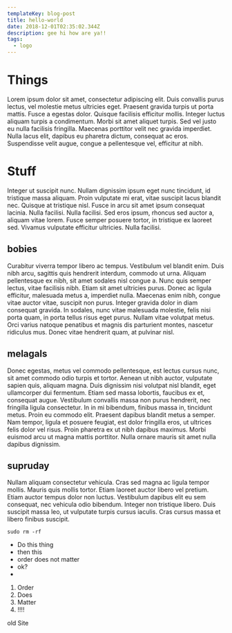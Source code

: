 ```yaml
---
templateKey: blog-post
title: hello-world
date: 2018-12-01T02:35:02.344Z
description: gee hi how are ya!!
tags:
  - logo
---
```

# Things

Lorem ipsum dolor sit amet, consectetur adipiscing elit. Duis convallis purus lectus, vel molestie metus ultricies eget. Praesent gravida turpis ut porta mattis. Fusce a egestas dolor. Quisque facilisis efficitur mollis. Integer luctus aliquam turpis a condimentum. Morbi sit amet aliquet turpis. Sed vel justo eu nulla facilisis fringilla. Maecenas porttitor velit nec gravida imperdiet. Nulla lacus elit, dapibus eu pharetra dictum, consequat ac eros. Suspendisse velit augue, congue a pellentesque vel, efficitur at nibh.

# Stuff

Integer ut suscipit nunc. Nullam dignissim ipsum eget nunc tincidunt, id tristique massa aliquam. Proin vulputate mi erat, vitae suscipit lacus blandit nec. Quisque at tristique nisl. Fusce in arcu sit amet ipsum consequat lacinia. Nulla facilisi. Nulla facilisi. Sed eros ipsum, rhoncus sed auctor a, aliquam vitae lorem. Fusce semper posuere tortor, in tristique ex laoreet sed. Vivamus vulputate efficitur ultricies. Nulla facilisi.

## 

## bobies

Curabitur viverra tempor libero ac tempus. Vestibulum vel blandit enim. Duis nibh arcu, sagittis quis hendrerit interdum, commodo ut urna. Aliquam pellentesque ex nibh, sit amet sodales nisl congue a. Nunc quis semper lectus, vitae facilisis nibh. Etiam sit amet ultricies purus. Donec ac ligula efficitur, malesuada metus a, imperdiet nulla. Maecenas enim nibh, congue vitae auctor vitae, suscipit non purus. Integer gravida dolor in diam consequat gravida. In sodales, nunc vitae malesuada molestie, felis nisi porta quam, in porta tellus risus eget purus. Nullam vitae volutpat metus. Orci varius natoque penatibus et magnis dis parturient montes, nascetur ridiculus mus. Donec vitae hendrerit quam, at pulvinar nisl.



## melagals

Donec egestas, metus vel commodo pellentesque, est lectus cursus nunc, sit amet commodo odio turpis et tortor. Aenean ut nibh auctor, vulputate sapien quis, aliquam magna. Duis dignissim nisi volutpat nisl blandit, eget ullamcorper dui fermentum. Etiam sed massa lobortis, faucibus ex et, consequat augue. Vestibulum convallis massa non purus hendrerit, nec fringilla ligula consectetur. In in mi bibendum, finibus massa in, tincidunt metus. Proin eu commodo elit. Praesent dapibus blandit metus a semper. Nam tempor, ligula et posuere feugiat, est dolor fringilla eros, ut ultrices felis dolor vel risus. Proin pharetra ex ut nibh dapibus maximus. Morbi euismod arcu ut magna mattis porttitor. Nulla ornare mauris sit amet nulla dapibus dignissim.

## 

## supruday

Nullam aliquam consectetur vehicula. Cras sed magna ac ligula tempor mollis. Mauris quis mollis tortor. Etiam laoreet auctor libero vel pretium. Etiam auctor tempus dolor non luctus. Vestibulum dapibus elit eu sem consequat, nec vehicula odio bibendum. Integer non tristique libero. Duis suscipit massa leo, ut vulputate turpis cursus iaculis. Cras cursus massa et libero finibus suscipit.

```
sudo rm -rf
```

* Do this thing
* then this 
* order does not matter
* ok?
* 

1. Order
2. Does 
3. Matter
4. !!!!

old Site
